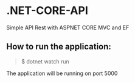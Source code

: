 # .NET-CORE-API
Simple API Rest with ASPNET CORE MVC and EF

## How to run the application:
> $ dotnet watch run

The application will be running on port 5000
